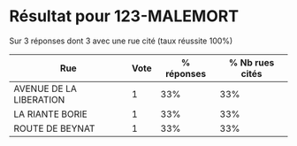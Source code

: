 # Résultat pour 123-MALEMORT

Sur 3 réponses dont 3 avec une rue cité (taux réussite 100%)

| Rue | Vote | % réponses | % Nb rues cités|
|-----|------|------------|----------------|
| AVENUE DE LA LIBERATION | 1 | 33% | 33%|
| LA RIANTE BORIE | 1 | 33% | 33%|
| ROUTE DE BEYNAT | 1 | 33% | 33%|
